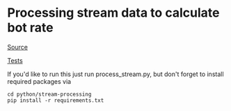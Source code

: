 # Processing stream data to calculate bot rate

[Source](process_stream.py)

[Tests](test_process_stream.py)


If you'd like to run this just run process_stream.py,
but don't forget to install required packages via

```shell
cd python/stream-processing
pip install -r requirements.txt
```